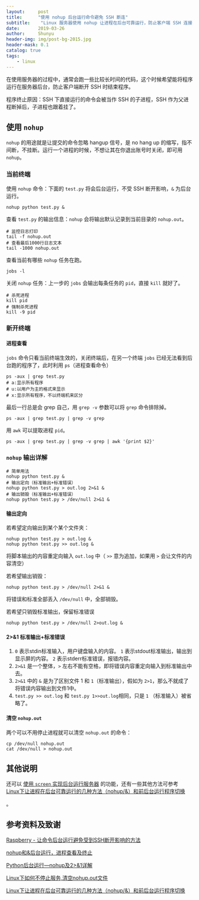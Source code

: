 ```yaml
---
layout:     post
title:      "使用 nohup 后台运行命令避免 SSH 断连"
subtitle:    "Linux 服务器使用 nohup 让进程在后台可靠运行，防止客户端 SSH 连接关闭导致进程挂断"
date:       2019-03-26
author:     Shunyu
header-img: img/post-bg-2015.jpg
header-mask: 0.1
catalog: true
tags:
    - linux
---
```




在使用服务器的过程中，通常会跑一些比较长时间的代码，这个时候希望能将程序运行在服务器后台，防止客户端断开 SSH 时结束程序。

程序终止原因：SSH 下直接运行的命令会被当作 SSH 的子进程，SSH 作为父进程断掉后，子进程也跟着挂了。



## 使用 `nohup`

`nohup` 的用途就是让提交的命令忽略 hangup 信号，是 no hang up 的缩写，指不间断，不挂断。运行一个进程的时候，不想让其在你退出账号时关闭，即可用 `nohup`。



### 当前终端

使用 `nohup` 命令：下面的 `test.py` 将会后台运行，不受 SSH 断开影响，`&` 为后台运行。

```
nohup python test.py &
```



查看 `test.py` 的输出信息：`nohup` 会将输出默认记录到当前目录的 `nohup.out`。

```
# 监控日志打印
tail -f nohup.out
# 查看最后1000行日志文本
tail -1000 nohup.out
```



查看当前有哪些 `nohup` 任务在跑。

```
jobs -l
```



关闭 `nohup` 任务：上一步的 `jobs` 会输出每条任务的 `pid`，直接 `kill` 就好了。

```
# 杀死进程
kill pid
# 强制杀死进程
kill -9 pid
```



### 新开终端

#### 进程查看

`jobs` 命令只看当前终端生效的，关闭终端后，在另一个终端 `jobs` 已经无法看到后台跑的程序了，此时利用 `ps`（进程查看命令）

```
ps -aux | grep test.py
# a:显示所有程序 
# u:以用户为主的格式来显示 
# x:显示所有程序，不以终端机来区分
```



最后一行总是会 grep 自己，用 `grep -v` 参数可以将 `grep` 命令排除掉。

```
ps -aux | grep test.py | grep -v grep
```



用 `awk` 可以提取进程 `pid`。

```
ps -aux | grep test.py | grep -v grep | awk '{print $2}'
```



### `nohup` 输出详解

```
# 简单用法
nohup python test.py &
# 输出定向（标准输出+标准错误）
nohup python test.py > out.log 2>&1 &
# 输出销毁（标准输出+标准错误）
nohup python test.py > /dev/null 2>&1 &
```



#### 输出定向

若希望定向输出到某个某个文件夹：

```
nohup python test.py > out.log &
nohup python test.py >> out.log &
```

将脚本输出的内容重定向输入 `out.log` 中（ `>>` 意为追加，如果用 `>` 会让文件的内容清空）



若希望输出销毁：

```
nohup python test.py > /dev/null 2>&1 &
```

将错误和标准全部丢入 `/dev/null` 中，全部销毁。



若希望只销毁标准输出，保留标准错误

```
nohup python test.py > /dev/null 2>out.log &
```



#### 2>&1 标准输出+标准错误

1. `0` 表示stdin标准输入，用户键盘输入的内容。
   `1` 表示stdout标准输出，输出到显示屏的内容。
   `2` 表示stderr标准错误，报错内容。
2. `2>&1` 是一个整体，`>` 左右不能有空格，即将错误内容重定向输入到标准输出中去。
3. `2>&1` 中的 `&` 是为了区别文件 1 和 `1`（标准输出），假如为 `2>1`，那么不就成了将错误内容输出到文件1中。
4. `test.py >> out.log` 和 `test.py 1>>out.log`相同，只是 `1` （标准输入）被省略了。



#### 清空 `nohup.out`

两个可以不用停止进程就可以清空 `nohup.out` 的命令：

```
cp /dev/null nohup.out
cat /dev/null > nohup.out
```



## 其他说明

还可以 [使用 `screen` 实现后台运行服务器]() 的功能，还有一些其他方法可参考 [Linux下让进程在后台可靠运行的几种方法（nohup/&）和前后台运行程序切换](https://blog.csdn.net/u011630575/article/details/51037153)

。



## 参考资料及致谢

[Raspberry - 让命令后台运行避免受到SSH断开影响的方法](https://blog.csdn.net/w6611415/article/details/41841823)

[nohup和&后台运行，进程查看及终止](https://www.cnblogs.com/baby123/p/6477429.html)

[Python后台运行—nohup及2>&1详解](https://blog.csdn.net/weixin_42840933/article/details/85780125)

[Linux下如何不停止服务,清空nohup.out文件](https://www.sucheasy.com/OracleFusionMiddleware/640.html)

[Linux下让进程在后台可靠运行的几种方法（nohup/&）和前后台运行程序切换](https://blog.csdn.net/u011630575/article/details/51037153)